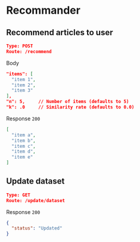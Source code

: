 # Recommander

## Recommend articles to user
```json
Type: POST
Route: /recommend
```

Body
```json
"items": [
  "item 1",
  "item 2",
  "item 3"
],
"n": 5,     // Number of items (defaults to 5)
"k": .0     // Similarity rate (defaults to 0.0)
```

 Response `200`
```json
[
  "item a",
  "item b",
  "item c",
  "item d",
  "item e"
]
```

## Update dataset
```json
Type: GET
Route: /update/dataset
```

Response `200`
```json
{
  "status": "Updated"
}
```

